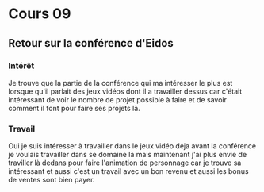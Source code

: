 # Cours 09 
## Retour sur la conférence d'Eidos

### Intérêt
Je trouve que la partie de la conférence qui ma intéresser le plus est lorsque qu'il parlait des jeux vidéos dont il a travailler dessus car c'était intéressant de voir le nombre de projet possible à faire et de savoir comment il font pour faire ses projets là. 

### Travail
Oui je suis intéresser à travailler dans le jeux vidéo deja avant la conférence je voulais travailler dans se domaine là mais maintenant j'ai plus envie de traviller là dedans pour faire l'animation de personnage car je trouve sa intéressant et aussi c'est un travail avec un bon revenu et aussi les bonus de ventes sont bien payer.
